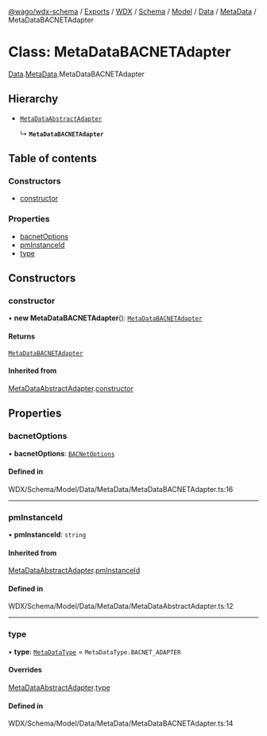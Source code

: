 [@wago/wdx-schema](../README.md) / [Exports](../modules.md) / [WDX](../modules/WDX.md) / [Schema](../modules/WDX.Schema.md) / [Model](../modules/WDX.Schema.Model.md) / [Data](../modules/WDX.Schema.Model.Data.md) / [MetaData](../modules/WDX.Schema.Model.Data.MetaData.md) / MetaDataBACNETAdapter

# Class: MetaDataBACNETAdapter

[Data](../modules/WDX.Schema.Model.Data.md).[MetaData](../modules/WDX.Schema.Model.Data.MetaData.md).MetaDataBACNETAdapter

## Hierarchy

- [`MetaDataAbstractAdapter`](WDX.Schema.Model.Data.MetaData.MetaDataAbstractAdapter.md)

  ↳ **`MetaDataBACNETAdapter`**

## Table of contents

### Constructors

- [constructor](WDX.Schema.Model.Data.MetaData.MetaDataBACNETAdapter.md#constructor)

### Properties

- [bacnetOptions](WDX.Schema.Model.Data.MetaData.MetaDataBACNETAdapter.md#bacnetoptions)
- [pmInstanceId](WDX.Schema.Model.Data.MetaData.MetaDataBACNETAdapter.md#pminstanceid)
- [type](WDX.Schema.Model.Data.MetaData.MetaDataBACNETAdapter.md#type)

## Constructors

### constructor

• **new MetaDataBACNETAdapter**(): [`MetaDataBACNETAdapter`](WDX.Schema.Model.Data.MetaData.MetaDataBACNETAdapter.md)

#### Returns

[`MetaDataBACNETAdapter`](WDX.Schema.Model.Data.MetaData.MetaDataBACNETAdapter.md)

#### Inherited from

[MetaDataAbstractAdapter](WDX.Schema.Model.Data.MetaData.MetaDataAbstractAdapter.md).[constructor](WDX.Schema.Model.Data.MetaData.MetaDataAbstractAdapter.md#constructor)

## Properties

### bacnetOptions

• **bacnetOptions**: [`BACNetOptions`](WDX.Schema.Model.Instance.DataAdapter.BACNetOptions.md)

#### Defined in

WDX/Schema/Model/Data/MetaData/MetaDataBACNETAdapter.ts:16

___

### pmInstanceId

• **pmInstanceId**: `string`

#### Inherited from

[MetaDataAbstractAdapter](WDX.Schema.Model.Data.MetaData.MetaDataAbstractAdapter.md).[pmInstanceId](WDX.Schema.Model.Data.MetaData.MetaDataAbstractAdapter.md#pminstanceid)

#### Defined in

WDX/Schema/Model/Data/MetaData/MetaDataAbstractAdapter.ts:12

___

### type

• **type**: [`MetaDataType`](../enums/WDX.Schema.Model.Data.MetaData.MetaDataType.md) = `MetaDataType.BACNET_ADAPTER`

#### Overrides

[MetaDataAbstractAdapter](WDX.Schema.Model.Data.MetaData.MetaDataAbstractAdapter.md).[type](WDX.Schema.Model.Data.MetaData.MetaDataAbstractAdapter.md#type)

#### Defined in

WDX/Schema/Model/Data/MetaData/MetaDataBACNETAdapter.ts:14
